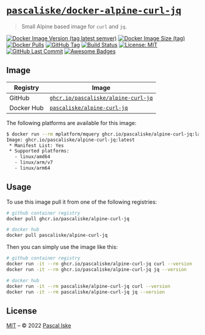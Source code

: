# [`pascaliske/docker-alpine-curl-jq`](https://pascaliske.github.io/docker-alpine-curl-jq/)

> Small Alpine based image for `curl` and `jq`.

[![Docker Image Version (tag latest semver)](https://img.shields.io/docker/v/pascaliske/alpine-curl-jq/latest?style=flat-square)](https://hub.docker.com/r/pascaliske/alpine-curl-jq) [![Docker Image Size (tag)](https://img.shields.io/docker/image-size/pascaliske/alpine-curl-jq/latest?style=flat-square)](https://hub.docker.com/r/pascaliske/alpine-curl-jq) [![Docker Pulls](https://img.shields.io/docker/pulls/pascaliske/alpine-curl-jq?style=flat-square)](https://hub.docker.com/r/pascaliske/alpine-curl-jq) [![GitHub Tag](https://img.shields.io/github/v/tag/pascaliske/docker-alpine-curl-jq?style=flat-square)](https://github.com/pascaliske/docker-alpine-curl-jq) [![Build Status](https://img.shields.io/github/workflow/status/pascaliske/docker-alpine-curl-jq/Image/master?label=build&style=flat-square)](https://github.com/pascaliske/docker-alpine-curl-jq/actions) [![License: MIT](https://img.shields.io/badge/License-MIT-blue.svg?style=flat-square)](https://opensource.org/licenses/MIT) [![GitHub Last Commit](https://img.shields.io/github/last-commit/pascaliske/docker-alpine-curl-jq?style=flat-square)](https://github.com/pascaliske/docker-alpine-curl-jq) [![Awesome Badges](https://img.shields.io/badge/badges-awesome-green.svg?style=flat-square)](https://github.com/Naereen/badges)

## Image

| Registry   | Image                                                                                                                    |
| ---------- | ------------------------------------------------------------------------------------------------------------------------ |
| GitHub     | [`ghcr.io/pascaliske/alpine-curl-jq`](https://github.com/pascaliske/docker-alpine-curl-jq/pkgs/container/alpine-curl-jq) |
| Docker Hub | [`pascaliske/alpine-curl-jq`](https://hub.docker.com/r/pascaliske/alpine-curl-jq)                                        |

The following platforms are available for this image:

```bash
$ docker run --rm mplatform/mquery ghcr.io/pascaliske/alpine-curl-jq:latest
Image: ghcr.io/pascaliske/alpine-curl-jq:latest
 * Manifest List: Yes
 * Supported platforms:
   - linux/amd64
   - linux/arm/v7
   - linux/arm64
```

## Usage

To use this image pull it from one of the following registries:

```bash
# github container registry
docker pull ghcr.io/pascaliske/alpine-curl-jq

# docker hub
docker pull pascaliske/alpine-curl-jq
```

Then you can simply use the image like this:

```bash
# github container registry
docker run -it --rm ghcr.io/pascaliske/alpine-curl-jq curl --version
docker run -it --rm ghcr.io/pascaliske/alpine-curl-jq jq --version

# docker hub
docker run -it --rm pascaliske/alpine-curl-jq curl --version
docker run -it --rm pascaliske/alpine-curl-jq jq --version
```

## License

[MIT](LICENSE.md) – © 2022 [Pascal Iske](https://pascaliske.dev)
